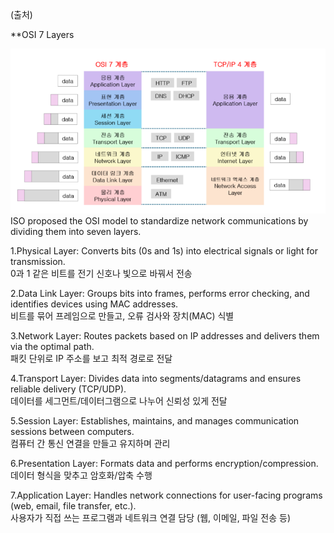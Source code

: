 (출처)

**OSI 7 Layers 

![image break](../../Pictur/step6/OSI7.png) <br>
ISO proposed the OSI model to standardize network communications by dividing them into seven layers.

1.Physical Layer: Converts bits (0s and 1s) into electrical signals or light for transmission.<br>
0과 1 같은 비트를 전기 신호나 빛으로 바꿔서 전송

2.Data Link Layer: Groups bits into frames, performs error checking, and identifies devices using MAC addresses.<br>
비트를 묶어 프레임으로 만들고, 오류 검사와 장치(MAC) 식별

3.Network Layer: Routes packets based on IP addresses and delivers them via the optimal path.<br>
패킷 단위로 IP 주소를 보고 최적 경로로 전달

4.Transport Layer: Divides data into segments/datagrams and ensures reliable delivery (TCP/UDP).<br>
데이터를 세그먼트/데이터그램으로 나누어 신뢰성 있게 전달

5.Session Layer: Establishes, maintains, and manages communication sessions between computers.<br>
컴퓨터 간 통신 연결을 만들고 유지하며 관리

6.Presentation Layer: Formats data and performs encryption/compression.<br>
데이터 형식을 맞추고 암호화/압축 수행

7.Application Layer: Handles network connections for user-facing programs (web, email, file transfer, etc.).<br>
사용자가 직접 쓰는 프로그램과 네트워크 연결 담당 (웹, 이메일, 파일 전송 등)
